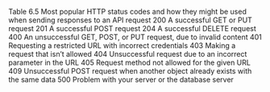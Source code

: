 Table 6.5 Most popular HTTP status codes and how they might be used when sending responses to an API request
200 A successful GET or PUT request
201 A successful POST request
204 A successful DELETE request
400 An unsuccessful GET, POST, or PUT request, due to invalid content
401 Requesting a restricted URL with incorrect credentials
403 Making a request that isn’t allowed
404 Unsuccessful request due to an incorrect parameter in the URL
405 Request method not allowed for the given URL
409 Unsuccessful POST request when another object already exists with the same data
500 Problem with your server or the database server
